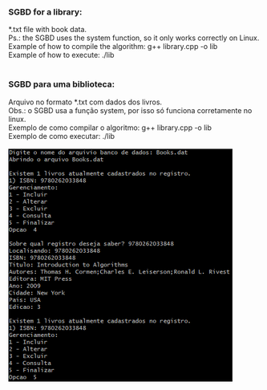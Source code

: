 ### **SGBD for a library:**<br/>
\*.txt file with book data. <br/> 
Ps.: the SGBD uses the system function, so it only works correctly on Linux.<br/>
Example of how to compile the algorithm: g++ library.cpp -o lib<br/>
Example of how to execute: ./lib<br/>
<br/>
### **SGBD para uma biblioteca:**<br/>
Arquivo no formato \*.txt com dados dos livros.<br/>
Obs.: o SGBD usa a função system, por isso só funciona corretamente no linux.<br/>
Exemplo de como compilar o algoritmo: g++ library.cpp -o lib<br/>
Exemplo de como executar: ./lib<br/>
<br/>
![alt text](https://github.com/lucasvictorsp/SGBD-Library/blob/main/Example.png)
